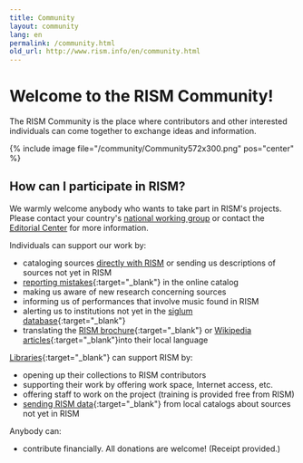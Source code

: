 ```yaml
---
title: Community
layout: community
lang: en
permalink: /community.html
old_url: http://www.rism.info/en/community.html
---
```


# Welcome to the RISM Community!

The RISM Community is the place where contributors and other interested individuals can come together to exchange ideas and information. 

{% include image file="/community/Community572x300.png" pos="center" %}

## How can I participate in RISM?

We warmly welcome anybody who wants to take part in RISM's projects.  Please contact your country's [national working group](/working-groups.html) or contact the [Editorial Center](/editorial-center.html) for more information.

Individuals can support our work by:

* cataloging sources [directly with RISM](/community/muscat.html) or sending us descriptions of sources not yet in RISM  
* [reporting mistakes](/service/feedback.html){:target="_blank"} in the online catalog  
* making us aware of new research concerning sources
* informing us of performances that involve music found in RISM
* alerting us to institutions not yet in the [siglum database](/community/sigla.html){:target="_blank"}
* translating the [RISM brochure](/publications/brochures.html){:target="_blank"} or [Wikipedia articles](https://en.wikipedia.org/wiki/R%C3%A9pertoire_International_des_Sources_Musicales){:target="_blank"}into their local language

[Libraries](/organization/rism-for-libraries.html){:target="_blank"} can support RISM by:

* opening up their collections to RISM contributors
* supporting their work by offering work space, Internet access, etc.
* offering staff to work on the project (training is provided free from RISM)
* [sending RISM data](/community/data-services.html){:target="_blank"} from local catalogs about sources not yet in RISM

Anybody can:

* contribute financially. All donations are welcome! (Receipt provided.)
